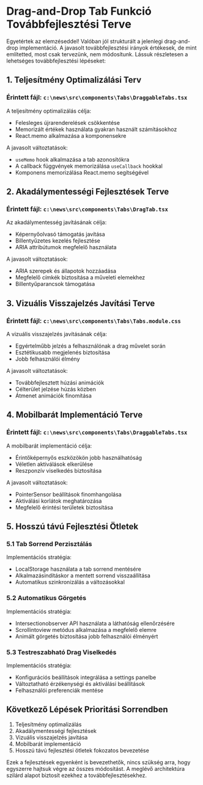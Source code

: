 # Drag-and-Drop Tab Funkció Továbbfejlesztési Terve

Egyetértek az elemzéseddel! Valóban jól strukturált a jelenlegi drag-and-drop implementáció. A javasolt továbbfejlesztési irányok értékesek, de mint említetted, most csak tervezünk, nem módosítunk. Lássuk részletesen a lehetséges továbbfejlesztési lépéseket:

## 1. Teljesítmény Optimalizálási Terv

### Érintett fájl: `c:\news\src\components\Tabs\DraggableTabs.tsx`

A teljesítmény optimalizálás célja:

- Felesleges újrarenderelések csökkentése
- Memorizált értékek használata gyakran használt számításokhoz
- React.memo alkalmazása a komponensekre

A javasolt változtatások:

- `useMemo` hook alkalmazása a tab azonosítókra
- A callback függvények memorizálása `useCallback` hookkal
- Komponens memorizálása React.memo segítségével

## 2. Akadálymentességi Fejlesztések Terve

### Érintett fájl: `c:\news\src\components\Tabs\DragTab.tsx`

Az akadálymentesség javításának célja:

- Képernyőolvasó támogatás javítása
- Billentyűzetes kezelés fejlesztése
- ARIA attribútumok megfelelő használata

A javasolt változtatások:

- ARIA szerepek és állapotok hozzáadása
- Megfelelő címkék biztosítása a műveleti elemekhez
- Billentyűparancsok támogatása

## 3. Vizuális Visszajelzés Javítási Terve

### Érintett fájl: `c:\news\src\components\Tabs\Tabs.module.css`

A vizuális visszajelzés javításának célja:

- Egyértelműbb jelzés a felhasználónak a drag művelet során
- Esztétikusabb megjelenés biztosítása
- Jobb felhasználói élmény

A javasolt változtatások:

- Továbbfejlesztett húzási animációk
- Célterület jelzése húzás közben
- Átmenet animációk finomítása

## 4. Mobilbarát Implementáció Terve

### Érintett fájl: `c:\news\src\components\Tabs\DraggableTabs.tsx`

A mobilbarát implementáció célja:

- Érintőképernyős eszközökön jobb használhatóság
- Véletlen aktiválások elkerülése
- Reszponzív viselkedés biztosítása

A javasolt változtatások:

- PointerSensor beállítások finomhangolása
- Aktiválási korlátok meghatározása
- Megfelelő érintési területek biztosítása

## 5. Hosszú távú Fejlesztési Ötletek

### 5.1 Tab Sorrend Perzisztálás

Implementációs stratégia:

- LocalStorage használata a tab sorrend mentésére
- Alkalmazásindításkor a mentett sorrend visszaállítása
- Automatikus szinkronizálás a változásokkal

### 5.2 Automatikus Görgetés

Implementációs stratégia:

- Intersectionobserver API használata a láthatóság ellenőrzésére
- Scrollintoview metódus alkalmazása a megfelelő elemre
- Animált görgetés biztosítása jobb felhasználói élményért

### 5.3 Testreszabható Drag Viselkedés

Implementációs stratégia:

- Konfigurációs beállítások integrálása a settings panelbe
- Változtatható érzékenységi és aktiválási beállítások
- Felhasználói preferenciák mentése

## Következő Lépések Prioritási Sorrendben

1. Teljesítmény optimalizálás
2. Akadálymentességi fejlesztések
3. Vizuális visszajelzés javítása
4. Mobilbarát implementáció
5. Hosszú távú fejlesztési ötletek fokozatos bevezetése

Ezek a fejlesztések egyenként is bevezethetők, nincs szükség arra, hogy egyszerre hajtsuk végre az összes módosítást. A meglévő architektúra szilárd alapot biztosít ezekhez a továbbfejlesztésekhez.
